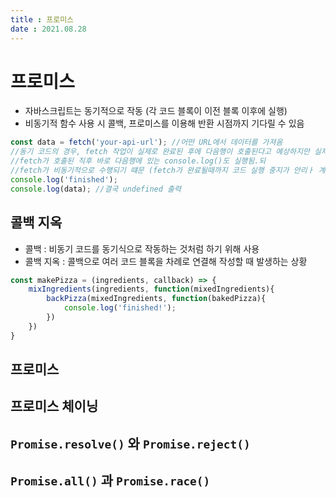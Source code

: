 ```yaml
---
title : 프로미스  
date : 2021.08.28
---
```


# 프로미스
* 자바스크립트는 동기적으로 작동 (각 코드 블록이 이전 블록 이후에 실행)
* 비동기적 함수 사용 시 콜백, 프로미스를 이용해 반환 시점까지 기다릴 수 있음
```js
const data = fetch('your-api-url'); //어떤 URL에서 데이터를 가져옴
//동기 코드의 경우, fetch 작업이 실제로 완료된 후에 다음행이 호출된다고 예상하지만 실제로는
//fetch가 호출된 직후 바로 다음행에 있는 console.log()도 실행됨.되
//fetch가 비동기적으로 수행되기 떄문 (fetch가 완료될때까지 코드 실행 중지가 안리ㅏ 계속해서 다음행 실행)
console.log('finished');
console.log(data); //결국 undefined 출력
```

## 콜백 지옥
* 콜백 : 비동기 코드를 동기식으로 작동하는 것처럼 하기 위해 사용
* 콜백 지옥 : 콜백으로 여러 코드 블록을 차례로 연결해 작성할 때 발생하는 상황
```js
const makePizza = (ingredients, callback) => {
    mixIngredients(ingredients, function(mixedIngredients){
        backPizza(mixedIngredients, function(bakedPizza){
            console.log('finished!');
        })
    })
}
```

## 프로미스


## 프로미스 체이닝


## `Promise.resolve()` 와 `Promise.reject()`


## `Promise.all()` 과 `Promise.race()`

